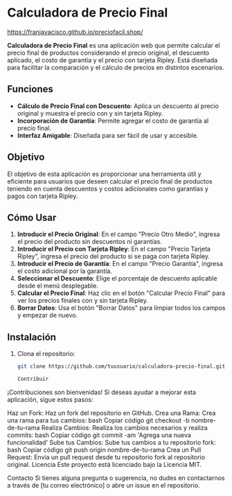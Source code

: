 # Calculadora de Precio Final

https://franjavacisco.github.io/preciofacil.shop/

**Calculadora de Precio Final** es una aplicación web que permite calcular el precio final de productos considerando el precio original, el descuento aplicado, el costo de garantía y el precio con tarjeta Ripley. Está diseñada para facilitar la comparación y el cálculo de precios en distintos escenarios.

## Funciones

- **Cálculo de Precio Final con Descuento**: Aplica un descuento al precio original y muestra el precio con y sin tarjeta Ripley.
- **Incorporación de Garantía**: Permite agregar el costo de garantía al precio final.
- **Interfaz Amigable**: Diseñada para ser fácil de usar y accesible.

## Objetivo

El objetivo de esta aplicación es proporcionar una herramienta útil y eficiente para usuarios que deseen calcular el precio final de productos teniendo en cuenta descuentos y costos adicionales como garantías y pagos con tarjeta Ripley.

## Cómo Usar

1. **Introducir el Precio Original**: En el campo "Precio Otro Medio", ingresa el precio del producto sin descuentos ni garantías.
2. **Introducir el Precio con Tarjeta Ripley**: En el campo "Precio Tarjeta Ripley", ingresa el precio del producto si se paga con tarjeta Ripley.
3. **Introducir el Precio de Garantía**: En el campo "Precio Garantía", ingresa el costo adicional por la garantía.
4. **Seleccionar el Descuento**: Elige el porcentaje de descuento aplicable desde el menú desplegable.
5. **Calcular el Precio Final**: Haz clic en el botón "Calcular Precio Final" para ver los precios finales con y sin tarjeta Ripley.
6. **Borrar Datos**: Usa el botón "Borrar Datos" para limpiar todos los campos y empezar de nuevo.

## Instalación

1. Clona el repositorio:
   ```bash
   git clone https://github.com/tuusuario/calculadora-precio-final.git

   Contribuir
¡Contribuciones son bienvenidas! Si deseas ayudar a mejorar esta aplicación, sigue estos pasos:

Haz un Fork: Haz un fork del repositorio en GitHub.
Crea una Rama: Crea una rama para tus cambios:
bash
Copiar código
git checkout -b nombre-de-tu-rama
Realiza Cambios: Realiza los cambios necesarios y realiza commits:
bash
Copiar código
git commit -am 'Agrega una nueva funcionalidad'
Sube tus Cambios: Sube tus cambios a tu repositorio fork:
bash
Copiar código
git push origin nombre-de-tu-rama
Crea un Pull Request: Envía un pull request desde tu repositorio fork al repositorio original.
Licencia
Este proyecto está licenciado bajo la Licencia MIT.

Contacto
Si tienes alguna pregunta o sugerencia, no dudes en contactarnos a través de [tu correo electrónico] o abre un issue en el repositorio.
